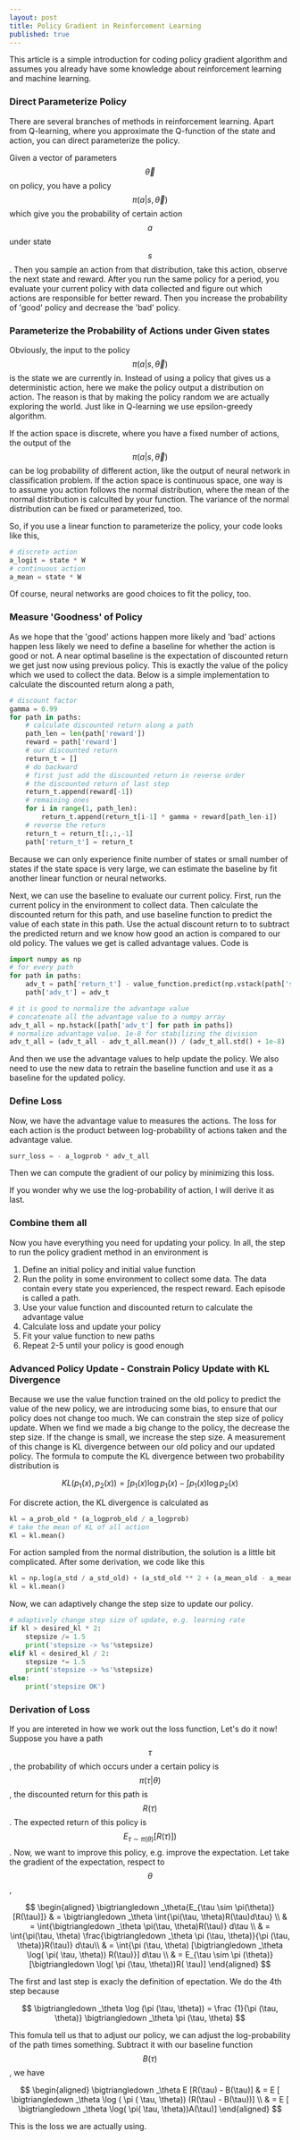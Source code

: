 ```yaml
---
layout: post
title: Policy Gradient in Reinforcement Learning
published: true
---
```


This article is a simple introduction for coding policy gradient algorithm and assumes you already have some knowledge about reinforcement learning and machine learning.

### Direct Parameterize Policy

There are several branches of methods in reinforcement learning. Apart from Q-learning, where you approximate the Q-function of the state and action, you can direct parameterize the policy. 

Given a vector of parameters $$ \vec{\theta} $$ on policy, you have a policy $$ \pi(a \vert s,\vec{\theta}) $$ which give you the probability of certain action $$ a $$ under state $$ s $$. Then you sample an action from that distribution, take this action, observe the next state and reward. After you run the same policy for a period, you evaluate your current policy with data collected and figure out which actions are responsible for better reward. Then you increase the probability of 'good' policy and decrease the 'bad' policy.

### Parameterize the Probability of Actions under Given states

Obviously, the input to the policy $$ \pi(a \vert s,\vec{\theta}) $$ is the state we are currently in. Instead of using a policy that gives us a deterministic action, here we make the policy output a distribution on action. The reason is that by making the policy random we are actually exploring the world. Just like in Q-learning we use epsilon-greedy algorithm.

If the action space is discrete, where you have a fixed number of actions, the output of the $$ \pi(a \vert s,\vec{\theta}) $$ can be log probability of different action, like the output of neural network in classification problem. If the action space is continuous space, one way is to assume you action follows the normal distribution, where the mean of the normal distribution is calculted by your function. The variance of the normal distribution can be fixed or parameterized, too.

So, if you use a linear function to parameterize the policy, your code looks like this,
```python
# discrete action
a_logit = state * W
# continuous action
a_mean = state * W
```
Of course, neural networks are good choices to fit the policy, too.

### Measure 'Goodness' of Policy

As we hope that the 'good' actions happen more likely and 'bad' actions happen less likely we need to define a baseline for whether the action is good or not. A near optimal baseline is the expectation of discounted return we get just now using previous policy. This is exactly the value of the policy which we used to collect the data. Below is a simple implementation to calculate the discounted return along a path,
```python
# discount factor
gamma = 0.99
for path in paths:
	# calculate discounted return along a path
	path_len = len(path['reward'])
	reward = path['reward']
	# our discounted return
	return_t = []
	# do backward
	# first just add the discounted return in reverse order
	# the discounted return of last step
	return_t.append(reward[-1])
	# remaining ones
	for i in range(1, path_len):
		return_t.append(return_t[i-1] * gamma + reward[path_len-i])
	# reverse the return
	return_t = return_t[:,:,-1]
	path['return_t'] = return_t
```

Because we can only experience finite number of states or small number of states if the state space is very large, we can estimate the baseline by fit another linear function or neural networks.

Next, we can use the baseline to evaluate our current policy. First, run the current policy in the environment to collect data. Then calculate the discounted return for this path, and use baseline function to predict the value of each state in this path. Use the actual discount return to to subtract the predicted return and we know how good an action is compared to our old policy. The values we get is called advantage values. Code is
```python
import numpy as np
# for every path
for path in paths:
	adv_t = path['return_t'] - value_function.predict(np.vstack(path['state']))
	path['adv_t'] = adv_t

# it is good to normalize the advantage value
# concatenate all the advantage value to a numpy array
adv_t_all = np.hstack([path['adv_t'] for path in paths])
# normalize advantage value. 1e-8 for stabilizing the division
adv_t_all = (adv_t_all - adv_t_all.mean()) / (adv_t_all.std() + 1e-8)
```

And then we use the advantage values to help update the policy. We also need to use the new data to retrain the baseline function and use it as a baseline for the updated policy.

### Define Loss

Now, we have the advantage value to measures the actions. The loss for each action is the product between log-probability of actions taken and the advantage value.
```python
surr_loss = - a_logprob * adv_t_all
```    
Then we can compute the gradient of our policy by minimizing this loss.

If you wonder why we use the log-probability of action, I will derive it as last.

### Combine them all

Now you have everything you need for updating your policy. In all, the step to run the policy gradient method in an environment is

 1. Define an initial policy and initial value function
 2. Run the polity in some environment to collect some data. The data contain every state you experienced, the respect reward. Each episode is called a path.
 3. Use your value function and discounted return to calculate the advantage value
 4. Calculate loss and update your policy
 5. Fit your value function to new paths
 6. Repeat 2-5 until your policy is good enough

### Advanced Policy Update - Constrain Policy Update with KL Divergence

Because we use the value function trained on the old policy to predict the value of the new policy, we are introducing some bias, to ensure that our policy does not change too much. We can constrain the step size of policy update. When we find we made a big change to the policy, the decrease the step size. If the change is small, we increase the step size. A measurement of this change is KL divergence between our old policy and our updated policy. The formula to compute the KL divergence between two probability distribution is

$$ KL(p_1(x), p_2(x)) = \int{p_1(x)\log p_1(x)} - \int{p_1(x)\log p_2(x)}$$

For discrete action, the KL divergence is calculated as
```python
kl = a_prob_old * (a_logprob_old / a_logprob)
# take the mean of KL of all action
Kl = kl.mean()
```
For action sampled from the normal distribution, the solution is a little bit complicated. After some derivation, we code like this
```python
kl = np.log(a_std / a_std_old) + (a_std_old ** 2 + (a_mean_old - a_mean) ** 2) / (2 * a_std) - 0.5
kl = kl.mean()
``` 

Now, we can adaptively change the step size to update our policy. 
```python
# adaptively change step size of update, e.g. learning rate
if kl > desired_kl * 2: 
    stepsize /= 1.5
    print('stepsize -> %s'%stepsize)
elif kl < desired_kl / 2: 
    stepsize *= 1.5
    print('stepsize -> %s'%stepsize)
else:
    print('stepsize OK')
```

### Derivation of Loss 

If you are intereted in how we work out the loss function, Let's do it now! Suppose you have a path $$\tau$$, the probability of which occurs under a certain policy is $$ \pi({\tau \vert \theta}) $$, the discounted return for this path is $$ R(\tau) $$. The expected return of this policy is $$ E_{\tau \sim \pi(\theta)}[R(\tau)]) $$. Now, we want to improve this policy, e.g. improve the expectation. Let take the gradient of the expectation, respect to $$ \theta $$, 

$$
\begin{aligned}
\bigtriangledown _\theta{E_{\tau \sim \pi(\theta)}[R(\tau)]} & = \bigtriangledown _\theta \int{\pi(\tau, \theta)R(\tau)d\tau}  \\
& = \int{\bigtriangledown _\theta \pi(\tau, \theta)R(\tau)} d\tau \\
& = \int{\pi(\tau, \theta) \frac{\bigtriangledown _\theta \pi (\tau, \theta)}{\pi (\tau, \theta)}R(\tau)} d\tau\\
& = \int{\pi (\tau, \theta) [\bigtriangledown _\theta \log( \pi( \tau, \theta)) R(\tau)}] d\tau \\
& = E_{\tau \sim \pi (\theta)}[\bigtriangledown \log( \pi (\tau, \theta))R( \tau)]
\end{aligned}
$$

The first and last step is exacly the definition of epectation. We do the 4th step because 

$$
\bigtriangledown _\theta \log (\pi (\tau, \theta)) = \frac {1}{\pi (\tau, \theta)} \bigtriangledown _\theta \pi (\tau, \theta)
$$

This fomula tell us that to adjust our policy, we can adjust the log-probability of the path times something. Subtract it with our baseline function $$B( \tau) $$, we have

$$
\begin{aligned}
\bigtriangledown _\theta E [R(\tau) - B(\tau)] & = E [ \bigtriangledown _\theta \log ( \pi ( \tau, \theta)) (R(\tau) - B(\tau))] \\
& = E [ \bigtriangledown _\theta \log( \pi( \tau, \theta))A(\tau)]  
\end{aligned}
$$

This is the loss we are actually using.
